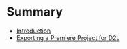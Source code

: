 # Summary

* [Introduction](README.md)
* [Exporting a Premiere Project for D2L](exporting-a-premiere-project-for-d2l.md)

